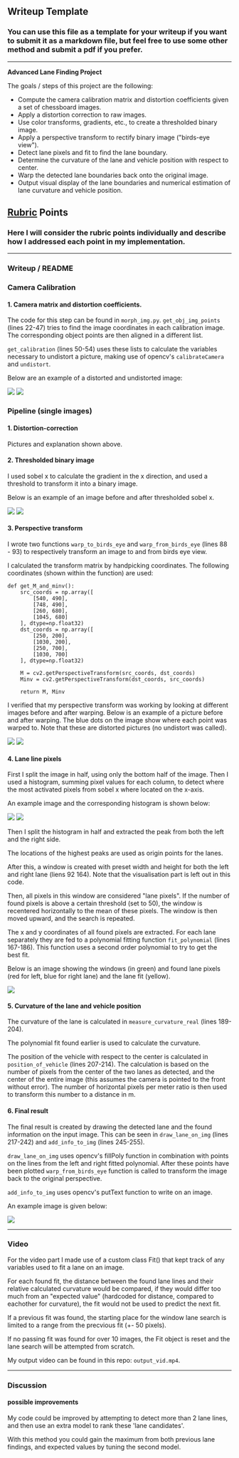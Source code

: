 ## Writeup Template

### You can use this file as a template for your writeup if you want to submit it as a markdown file, but feel free to use some other method and submit a pdf if you prefer.

---

**Advanced Lane Finding Project**

The goals / steps of this project are the following:

* Compute the camera calibration matrix and distortion coefficients given a set of chessboard images.
* Apply a distortion correction to raw images.
* Use color transforms, gradients, etc., to create a thresholded binary image.
* Apply a perspective transform to rectify binary image ("birds-eye view").
* Detect lane pixels and fit to find the lane boundary.
* Determine the curvature of the lane and vehicle position with respect to center.
* Warp the detected lane boundaries back onto the original image.
* Output visual display of the lane boundaries and numerical estimation of lane curvature and vehicle position.


## [Rubric](https://review.udacity.com/#!/rubrics/571/view) Points

### Here I will consider the rubric points individually and describe how I addressed each point in my implementation.  

---

### Writeup / README

### Camera Calibration

#### 1. Camera matrix and distortion coefficients.

The code for this step can be found in `morph_img.py`.
`get_obj_img_points` (lines 22-47) tries to find the image coordinates in each calibration image.
The corresponding object points are then aligned in a different list.

`get_calibration` (lines 50-54) uses these lists to calculate the variables necessary to undistort a picture, making use of
opencv's `calibrateCamera` and `undistort`.

Below are an example of a distorted and undistorted image:

<img src="./output_images/checkerboard_dist.png"/>

<img src="./output_images/checkerboard_undist.png"/>


### Pipeline (single images)

#### 1. Distortion-correction

Pictures and explanation shown above.

#### 2. Thresholded binary image

I used sobel x to calculate the gradient in the x direction, and used a threshold to transform it into a binary image.

Below is an example of an image before and after thresholded sobel x.

<img src="./output_images/og_img.png"/>

<img src="./output_images/threshold_bin_sobel.png"/>

#### 3. Perspective transform

I wrote two functions `warp_to_birds_eye` and `warp_from_birds_eye` (lines 88 - 93)
 to respectively transform an image to and from birds eye view.

I calculated the transform matrix by handpicking coordinates. The following coordinates (shown within the function) are used:
```
def get_M_and_minv():
    src_coords = np.array([
        [540, 490],
        [748, 490],
        [260, 680],
        [1045, 680]
    ], dtype=np.float32)
    dst_coords = np.array([
        [250, 200],
        [1030, 200],
        [250, 700],
        [1030, 700]
    ], dtype=np.float32)

    M = cv2.getPerspectiveTransform(src_coords, dst_coords)
    Minv = cv2.getPerspectiveTransform(dst_coords, src_coords)

    return M, Minv
 ```

I verified that my perspective transform was working by looking at different images before and after warping.
Below is an example of a picture before and after warping. The blue dots on the image show where each point was warped to.
Note that these are distorted pictures (no undistort was called).

<img src="./output_images/warp_coords.png"/>

<img src="./output_images/warped_img.png"/>

#### 4. Lane line pixels
First I split the image in half, using only the bottom half of the image.
Then I used a histogram, summing pixel values for each column, to detect where the most activated pixels from sobel x where located on the x-axis.

An example image and the corresponding histogram is shown below:

<img src="./output_images/warped_birds_dist.png"/>

<img src="./output_images/hist.png"/>

Then I split the histogram in half and extracted the peak from both the left and the right side.

The locations of the highest peaks are used as origin points for the lanes.


After this, a window is created with preset width and height for both the left and right lane (liens 92 164).
Note that the visualisation part is left out in this code.

Then, all pixels in this window are considered "lane pixels". If the number of found pixels is above a certain threshold (set to 50),
the window is recentered horizontally to the mean of these pixels. The window is then moved upward, and the search is repeated.

The x and y coordinates of all found pixels are extracted. For each lane separately they are fed to a polynomial fitting function `fit_polynomial` (lines 167-186).
This function uses a second order polynomial to try to get the best fit.

Below is an image showing the windows (in green) and found lane pixels (red for left, blue for right lane) and the lane fit (yellow).

<img src="./output_images/lane_lines_detected.png"/>

#### 5. Curvature of the lane and vehicle position

The curvature of the lane is calculated in `measure_curvature_real` (lines 189-204).

The polynomial fit found earlier is used to calculate the curvature.

The position of the vehicle with respect to the center is calculated in `position_of_vehicle` (lines 207-214).
The calculation is based on the number of pixels from the center of the two lanes as detected,
and the center of the entire image (this assumes the camera is pointed to the front without error).
The number of horizontal pixels per meter ratio is then used to transform this number to a distance in m.

#### 6. Final result

The final result is created by drawing the detected lane and the found information on the input image.
This can be seen in `draw_lane_on_img` (lines 217-242) and `add_info_to_img` (lines 245-255).

`draw_lane_on_img` uses opencv's fillPoly function in combination with points on the lines from the left and right fitted polynomial.
After these points have been plotted `warp_from_birds_eye` function is called to transform the image back to the original perspective.

`add_info_to_img` uses opencv's putText function to write on an image.

An example image is given below:

<img src="./output_images/final_img.png"/>

---

### Video

For the video part I made use of a custom class Fit() that kept track of any variables used to fit a lane on an image.

For each found fit, the distance between the found lane lines and their relative calculated curvature would be compared,
if they would differ too much from an "expected value" (hardcoded for distance, compared to eachother for curvature),
the fit would not be used to predict the next fit.

If a previous fit was found, the starting place for the window lane search is limited to a range from the precvious fit (+- 50 pixels).

If no passing fit was found for over 10 images, the Fit object is reset and the lane search will be attempted from scratch.

My output video can be found in this repo: `output_vid.mp4`.

---

### Discussion

#### possible improvements

My code could be improved by attempting to detect more than 2 lane lines, and then use an extra model to rank these 'lane candidates'.

With this method you could gain the maximum from both previous lane findings, and expected values by tuning the second model.


